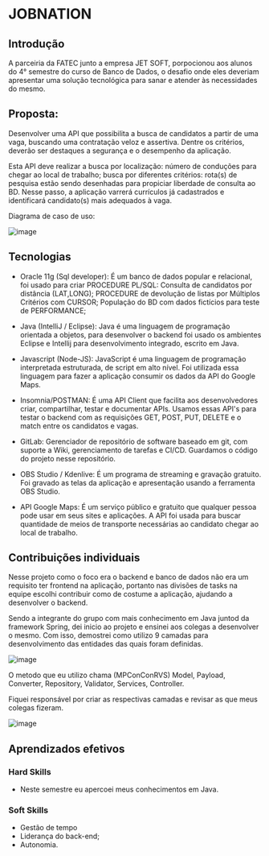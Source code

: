 #  JOBNATION

## Introdução

A parceiria da FATEC junto a empresa JET SOFT, porpocionou aos alunos do 4° semestre do curso de Banco de Dados, o desafio onde eles deveriam apresentar uma solução tecnológica para sanar e atender às necessidades do mesmo. 
    
## Proposta:
Desenvolver uma API que possibilita a busca de candidatos a partir de uma vaga, buscando uma contratação veloz e assertiva. Dentre os critérios, deverão ser destaques a segurança e o desempenho da aplicação.

Esta API deve realizar a busca por localização: número de conduções para chegar ao local de trabalho; busca por diferentes critérios: rota(s) de pesquisa estão sendo desenhadas para propiciar liberdade de consulta ao BD. Nesse passo, a aplicação varrerá currículos já cadastrados e identificará candidato(s) mais adequados à vaga.

Diagrama de caso de uso:

![image](https://user-images.githubusercontent.com/61089745/159176256-013d0b24-b377-4d74-a132-cef3b569b13c.png)

## Tecnologias

- Oracle 11g (Sql developer): É um banco de dados popular e relacional, foi usado para criar PROCEDURE PL/SQL: Consulta de candidatos por distância (LAT,LONG); PROCEDURE  de devolução de listas por Múltiplos  Critérios com CURSOR; População do BD com dados fictícios para teste de PERFORMANCE;

- Java (IntelliJ / Eclipse): Java é uma linguagem de programação orientada a objetos, para desenvolver o backend foi usado os ambientes Eclipse e Intellij para desenvolvimento integrado, escrito em Java. 

- Javascript (Node-JS): JavaScript é uma linguagem de programação interpretada estruturada, de script em alto nível. Foi utilizada essa linguagem para fazer a aplicação consumir os dados da API do Google Maps.

- Insomnia/POSTMAN: É uma API Client que facilita aos desenvolvedores criar, compartilhar, testar e documentar APIs. Usamos essas API's para testar o backend com as requisições GET, POST, PUT, DELETE e o match entre os candidatos e vagas.

- GitLab: Gerenciador de repositório de software baseado em git, com suporte a Wiki, gerenciamento de tarefas e CI/CD. Guardamos o código do projeto nesse repositório.

- OBS Studio / Kdenlive: É um programa de streaming e gravação gratuito. Foi gravado as telas da aplicação e apresentação usando a ferramenta OBS Studio.

- API Google Maps: É um serviço público e gratuito que qualquer pessoa pode usar em seus sites e aplicações. A API foi usada para buscar quantidade de meios de transporte necessárias ao candidato chegar ao local de trabalho.

## Contribuições individuais 

Nesse projeto como o foco era o backend e banco de dados não era um requisito ter frontend na aplicação, portanto nas divisões de tasks na equipe escolhi contribuir como de costume a aplicação, ajudando a desenvolver o backend.

Sendo a integrante do grupo com mais conhecimento em Java juntod da framework Spring, dei inicio ao projeto e ensinei aos colegas a desenvolver o mesmo. Com isso, demostrei como utilizo 9 camadas para desenvolvimento das entidades das quais foram definidas.

![image](https://user-images.githubusercontent.com/61089745/164765729-75257564-823f-4901-8cb2-55be55c0759c.png)

 O metodo que eu utilizo chama (MPConConRVS) Model, Payload, Converter, Repository, Validator, Services, Controller.

Fiquei responsável por criar as respectivas camadas e revisar as que meus colegas fizeram.

![image](https://user-images.githubusercontent.com/61089745/164775826-1cccd9f0-f193-4cd6-b864-38682c7a4365.png)

## Aprendizados efetivos

### Hard Skills 

- Neste semestre eu apercoei meus conhecimentos em Java.

### Soft Skills
 - Gestão de tempo
 - Liderança do back-end;
 - Autonomia.
